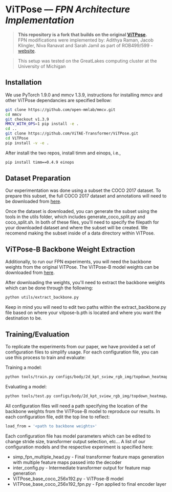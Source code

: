 # ViTPose –– *FPN Architecture Implementation* 

> **This repository is a fork that builds on the original [ViTPose](https://github.com/ViTAE-Transformer/ViTPose).**  
> FPN modifications were implemented by: Adithya Raman, Jacob Klingler, Niva Ranavat and Sarah Jamil as part of ROB499/599 - [website](https://sarahtj.github.io/website/).

> This setup was tested on the GreatLakes computing cluster at the University of Michigan




## Installation

We use PyTorch 1.9.0 and mmcv 1.3.9, instructions for installing mmcv and other ViTPose dependancies are specified bellow:
```bash
git clone https://github.com/open-mmlab/mmcv.git
cd mmcv
git checkout v1.3.9
MMCV_WITH_OPS=1 pip install -e .
cd ..
git clone https://github.com/ViTAE-Transformer/ViTPose.git
cd ViTPose
pip install -v -e .
```

After install the two repos, install timm and einops, i.e.,
```bash
pip install timm==0.4.9 einops
```

## Dataset Preparation
Our experimentation was done using a subset the COCO 2017 dataset. To prepare this subset, the full COCO 2017 dataset and annotations will need to be downloaded from [here](https://cocodataset.org/#download).

Once the dataset is downloaded, you can generate the subset using the tools in the utils folder, which includes generate_coco_split.py and coco_split.sh. In both of these files, you'll need to specify the filepath for your downloaded dataset and where the subset will be created. We recomend making the subset inside of a data directory within ViTPose.

## ViTPose-B Backbone Weight Extraction
Additionally, to run our FPN experiments, you will need the backbone weights from the original ViTPose. The ViTPose-B model weights can be downloaded from [here](https://onedrive.live.com/?id=E534267B85818129!163&resid=E534267B85818129!163&e=Q1uZKs&migratedtospo=true&redeem=aHR0cHM6Ly8xZHJ2Lm1zL3UvcyFBaW1CZ1lWN0pqVGxnU01qcDFfTnJWM1ZSU21LP2U9UTF1Wktz&cid=e534267b85818129).

After downloading the weights, you'll need to extract the backbone weights which can be done through the following:
```bash
python utils/extract_backbone.py
```
Keep in mind you will need to edit two paths within the extract_backbone.py file based on where your vitpose-b.pth is located and where you want the destination to be.

## Training/Evaluation
To replicate the experiments from our paper, we have provided a set of configuration files to simplify usage. For each configuration file, you can use this process to train and evaluate:

Training a model:
```bash
python tools/train.py configs/body/2d_kpt_sview_rgb_img/topdown_heatmap/coco/<config file>
```

Evaluating a model:
```bash
python tools/test.py configs/body/2d_kpt_sview_rgb_img/topdown_heatmap/coco/<config file>
```

All configuration files will need a path specifying the location of the backbone weights from the ViTPose-B model to reproduce our results. In each configuration file, edit the top line to reflect:
```bash
load_from = '<path to backbone weights>'
```

Each configuration file has model parameters which can be edited to change stride size, transformer output selection, etc... A list of our configuration models and the respective experiment is specified here:
- simp_fpn_multiple_head.py - Final transformer feature maps generation with multiple feature maps passed into the decoder
- inter_config.py - Intermediate transformer output for feature map generation
- ViTPose_base_coco_256x192.py - ViTPose-B model
- ViTPose_base_coco_256x192_fpn.py - Fpn applied to final encoder layer


